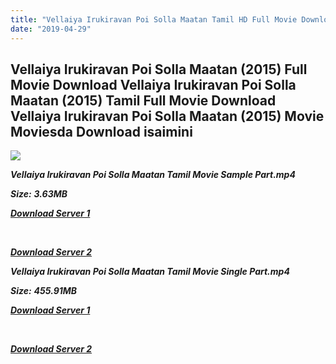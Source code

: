```yaml
---
title: "Vellaiya Irukiravan Poi Solla Maatan Tamil HD Full Movie Download Vellaiya Irukiravan Poi Solla Maatan Tamil HD Movie Download"
date: "2019-04-29"
---
```


## Vellaiya Irukiravan Poi Solla Maatan (2015) Full Movie Download Vellaiya Irukiravan Poi Solla Maatan (2015) Tamil Full Movie Download Vellaiya Irukiravan Poi Solla Maatan (2015) Movie Moviesda Download isaimini

![](https://images.moviebuff.com/7af70479-d538-414b-914b-453d4ab8faff?w=1000)

**_Vellaiya Irukiravan Poi Solla Maatan Tamil Movie Sample Part.mp4_**

**_Size:_** **_3.63MB_**

**_[Download Server 1](http://s4.uptofiles.net//files/Tamil{18b9e36be58349bcedc591cb24b1d58373c4fcb8ec6c90ee99c2d93b5f4aedc9}202015{18b9e36be58349bcedc591cb24b1d58373c4fcb8ec6c90ee99c2d93b5f4aedc9}20Movies/Vellaiya{18b9e36be58349bcedc591cb24b1d58373c4fcb8ec6c90ee99c2d93b5f4aedc9}20Irukiravan{18b9e36be58349bcedc591cb24b1d58373c4fcb8ec6c90ee99c2d93b5f4aedc9}20Poi{18b9e36be58349bcedc591cb24b1d58373c4fcb8ec6c90ee99c2d93b5f4aedc9}20Solla{18b9e36be58349bcedc591cb24b1d58373c4fcb8ec6c90ee99c2d93b5f4aedc9}20Maatan{18b9e36be58349bcedc591cb24b1d58373c4fcb8ec6c90ee99c2d93b5f4aedc9}20(2015)/Vellaiya{18b9e36be58349bcedc591cb24b1d58373c4fcb8ec6c90ee99c2d93b5f4aedc9}20Irukiravan{18b9e36be58349bcedc591cb24b1d58373c4fcb8ec6c90ee99c2d93b5f4aedc9}20Poi{18b9e36be58349bcedc591cb24b1d58373c4fcb8ec6c90ee99c2d93b5f4aedc9}20Solla{18b9e36be58349bcedc591cb24b1d58373c4fcb8ec6c90ee99c2d93b5f4aedc9}20Maatan{18b9e36be58349bcedc591cb24b1d58373c4fcb8ec6c90ee99c2d93b5f4aedc9}20(640x360)/Vellaiya{18b9e36be58349bcedc591cb24b1d58373c4fcb8ec6c90ee99c2d93b5f4aedc9}20Irukiravan{18b9e36be58349bcedc591cb24b1d58373c4fcb8ec6c90ee99c2d93b5f4aedc9}20Poi{18b9e36be58349bcedc591cb24b1d58373c4fcb8ec6c90ee99c2d93b5f4aedc9}20Solla{18b9e36be58349bcedc591cb24b1d58373c4fcb8ec6c90ee99c2d93b5f4aedc9}20Maatan{18b9e36be58349bcedc591cb24b1d58373c4fcb8ec6c90ee99c2d93b5f4aedc9}20HD{18b9e36be58349bcedc591cb24b1d58373c4fcb8ec6c90ee99c2d93b5f4aedc9}20Sample.mp4)_**

**_[  
](http://s4.uptofiles.net//files/Tamil{18b9e36be58349bcedc591cb24b1d58373c4fcb8ec6c90ee99c2d93b5f4aedc9}202015{18b9e36be58349bcedc591cb24b1d58373c4fcb8ec6c90ee99c2d93b5f4aedc9}20Movies/Vellaiya{18b9e36be58349bcedc591cb24b1d58373c4fcb8ec6c90ee99c2d93b5f4aedc9}20Irukiravan{18b9e36be58349bcedc591cb24b1d58373c4fcb8ec6c90ee99c2d93b5f4aedc9}20Poi{18b9e36be58349bcedc591cb24b1d58373c4fcb8ec6c90ee99c2d93b5f4aedc9}20Solla{18b9e36be58349bcedc591cb24b1d58373c4fcb8ec6c90ee99c2d93b5f4aedc9}20Maatan{18b9e36be58349bcedc591cb24b1d58373c4fcb8ec6c90ee99c2d93b5f4aedc9}20(2015)/Vellaiya{18b9e36be58349bcedc591cb24b1d58373c4fcb8ec6c90ee99c2d93b5f4aedc9}20Irukiravan{18b9e36be58349bcedc591cb24b1d58373c4fcb8ec6c90ee99c2d93b5f4aedc9}20Poi{18b9e36be58349bcedc591cb24b1d58373c4fcb8ec6c90ee99c2d93b5f4aedc9}20Solla{18b9e36be58349bcedc591cb24b1d58373c4fcb8ec6c90ee99c2d93b5f4aedc9}20Maatan{18b9e36be58349bcedc591cb24b1d58373c4fcb8ec6c90ee99c2d93b5f4aedc9}20(640x360)/Vellaiya{18b9e36be58349bcedc591cb24b1d58373c4fcb8ec6c90ee99c2d93b5f4aedc9}20Irukiravan{18b9e36be58349bcedc591cb24b1d58373c4fcb8ec6c90ee99c2d93b5f4aedc9}20Poi{18b9e36be58349bcedc591cb24b1d58373c4fcb8ec6c90ee99c2d93b5f4aedc9}20Solla{18b9e36be58349bcedc591cb24b1d58373c4fcb8ec6c90ee99c2d93b5f4aedc9}20Maatan{18b9e36be58349bcedc591cb24b1d58373c4fcb8ec6c90ee99c2d93b5f4aedc9}20HD{18b9e36be58349bcedc591cb24b1d58373c4fcb8ec6c90ee99c2d93b5f4aedc9}20Sample.mp4)_**

**_[Download Server 2](http://s4.uptofiles.net//files/Tamil{18b9e36be58349bcedc591cb24b1d58373c4fcb8ec6c90ee99c2d93b5f4aedc9}202015{18b9e36be58349bcedc591cb24b1d58373c4fcb8ec6c90ee99c2d93b5f4aedc9}20Movies/Vellaiya{18b9e36be58349bcedc591cb24b1d58373c4fcb8ec6c90ee99c2d93b5f4aedc9}20Irukiravan{18b9e36be58349bcedc591cb24b1d58373c4fcb8ec6c90ee99c2d93b5f4aedc9}20Poi{18b9e36be58349bcedc591cb24b1d58373c4fcb8ec6c90ee99c2d93b5f4aedc9}20Solla{18b9e36be58349bcedc591cb24b1d58373c4fcb8ec6c90ee99c2d93b5f4aedc9}20Maatan{18b9e36be58349bcedc591cb24b1d58373c4fcb8ec6c90ee99c2d93b5f4aedc9}20(2015)/Vellaiya{18b9e36be58349bcedc591cb24b1d58373c4fcb8ec6c90ee99c2d93b5f4aedc9}20Irukiravan{18b9e36be58349bcedc591cb24b1d58373c4fcb8ec6c90ee99c2d93b5f4aedc9}20Poi{18b9e36be58349bcedc591cb24b1d58373c4fcb8ec6c90ee99c2d93b5f4aedc9}20Solla{18b9e36be58349bcedc591cb24b1d58373c4fcb8ec6c90ee99c2d93b5f4aedc9}20Maatan{18b9e36be58349bcedc591cb24b1d58373c4fcb8ec6c90ee99c2d93b5f4aedc9}20(640x360)/Vellaiya{18b9e36be58349bcedc591cb24b1d58373c4fcb8ec6c90ee99c2d93b5f4aedc9}20Irukiravan{18b9e36be58349bcedc591cb24b1d58373c4fcb8ec6c90ee99c2d93b5f4aedc9}20Poi{18b9e36be58349bcedc591cb24b1d58373c4fcb8ec6c90ee99c2d93b5f4aedc9}20Solla{18b9e36be58349bcedc591cb24b1d58373c4fcb8ec6c90ee99c2d93b5f4aedc9}20Maatan{18b9e36be58349bcedc591cb24b1d58373c4fcb8ec6c90ee99c2d93b5f4aedc9}20HD{18b9e36be58349bcedc591cb24b1d58373c4fcb8ec6c90ee99c2d93b5f4aedc9}20Sample.mp4)_**

**_Vellaiya Irukiravan Poi Solla Maatan Tamil Movie Single Part.mp4_**

**_Size:_** **_455.91MB_**

**_[Download Server 1](http://s4.uptofiles.net//files/Tamil{18b9e36be58349bcedc591cb24b1d58373c4fcb8ec6c90ee99c2d93b5f4aedc9}202015{18b9e36be58349bcedc591cb24b1d58373c4fcb8ec6c90ee99c2d93b5f4aedc9}20Movies/Vellaiya{18b9e36be58349bcedc591cb24b1d58373c4fcb8ec6c90ee99c2d93b5f4aedc9}20Irukiravan{18b9e36be58349bcedc591cb24b1d58373c4fcb8ec6c90ee99c2d93b5f4aedc9}20Poi{18b9e36be58349bcedc591cb24b1d58373c4fcb8ec6c90ee99c2d93b5f4aedc9}20Solla{18b9e36be58349bcedc591cb24b1d58373c4fcb8ec6c90ee99c2d93b5f4aedc9}20Maatan{18b9e36be58349bcedc591cb24b1d58373c4fcb8ec6c90ee99c2d93b5f4aedc9}20(2015)/Vellaiya{18b9e36be58349bcedc591cb24b1d58373c4fcb8ec6c90ee99c2d93b5f4aedc9}20Irukiravan{18b9e36be58349bcedc591cb24b1d58373c4fcb8ec6c90ee99c2d93b5f4aedc9}20Poi{18b9e36be58349bcedc591cb24b1d58373c4fcb8ec6c90ee99c2d93b5f4aedc9}20Solla{18b9e36be58349bcedc591cb24b1d58373c4fcb8ec6c90ee99c2d93b5f4aedc9}20Maatan{18b9e36be58349bcedc591cb24b1d58373c4fcb8ec6c90ee99c2d93b5f4aedc9}20(640x360)/Vellaiya{18b9e36be58349bcedc591cb24b1d58373c4fcb8ec6c90ee99c2d93b5f4aedc9}20Irukiravan{18b9e36be58349bcedc591cb24b1d58373c4fcb8ec6c90ee99c2d93b5f4aedc9}20Poi{18b9e36be58349bcedc591cb24b1d58373c4fcb8ec6c90ee99c2d93b5f4aedc9}20Solla{18b9e36be58349bcedc591cb24b1d58373c4fcb8ec6c90ee99c2d93b5f4aedc9}20Maatan{18b9e36be58349bcedc591cb24b1d58373c4fcb8ec6c90ee99c2d93b5f4aedc9}20HD.mp4)_**

**_[  
](http://s4.uptofiles.net//files/Tamil{18b9e36be58349bcedc591cb24b1d58373c4fcb8ec6c90ee99c2d93b5f4aedc9}202015{18b9e36be58349bcedc591cb24b1d58373c4fcb8ec6c90ee99c2d93b5f4aedc9}20Movies/Vellaiya{18b9e36be58349bcedc591cb24b1d58373c4fcb8ec6c90ee99c2d93b5f4aedc9}20Irukiravan{18b9e36be58349bcedc591cb24b1d58373c4fcb8ec6c90ee99c2d93b5f4aedc9}20Poi{18b9e36be58349bcedc591cb24b1d58373c4fcb8ec6c90ee99c2d93b5f4aedc9}20Solla{18b9e36be58349bcedc591cb24b1d58373c4fcb8ec6c90ee99c2d93b5f4aedc9}20Maatan{18b9e36be58349bcedc591cb24b1d58373c4fcb8ec6c90ee99c2d93b5f4aedc9}20(2015)/Vellaiya{18b9e36be58349bcedc591cb24b1d58373c4fcb8ec6c90ee99c2d93b5f4aedc9}20Irukiravan{18b9e36be58349bcedc591cb24b1d58373c4fcb8ec6c90ee99c2d93b5f4aedc9}20Poi{18b9e36be58349bcedc591cb24b1d58373c4fcb8ec6c90ee99c2d93b5f4aedc9}20Solla{18b9e36be58349bcedc591cb24b1d58373c4fcb8ec6c90ee99c2d93b5f4aedc9}20Maatan{18b9e36be58349bcedc591cb24b1d58373c4fcb8ec6c90ee99c2d93b5f4aedc9}20(640x360)/Vellaiya{18b9e36be58349bcedc591cb24b1d58373c4fcb8ec6c90ee99c2d93b5f4aedc9}20Irukiravan{18b9e36be58349bcedc591cb24b1d58373c4fcb8ec6c90ee99c2d93b5f4aedc9}20Poi{18b9e36be58349bcedc591cb24b1d58373c4fcb8ec6c90ee99c2d93b5f4aedc9}20Solla{18b9e36be58349bcedc591cb24b1d58373c4fcb8ec6c90ee99c2d93b5f4aedc9}20Maatan{18b9e36be58349bcedc591cb24b1d58373c4fcb8ec6c90ee99c2d93b5f4aedc9}20HD.mp4)_**

**_[Download Server 2](http://s4.uptofiles.net//files/Tamil{18b9e36be58349bcedc591cb24b1d58373c4fcb8ec6c90ee99c2d93b5f4aedc9}202015{18b9e36be58349bcedc591cb24b1d58373c4fcb8ec6c90ee99c2d93b5f4aedc9}20Movies/Vellaiya{18b9e36be58349bcedc591cb24b1d58373c4fcb8ec6c90ee99c2d93b5f4aedc9}20Irukiravan{18b9e36be58349bcedc591cb24b1d58373c4fcb8ec6c90ee99c2d93b5f4aedc9}20Poi{18b9e36be58349bcedc591cb24b1d58373c4fcb8ec6c90ee99c2d93b5f4aedc9}20Solla{18b9e36be58349bcedc591cb24b1d58373c4fcb8ec6c90ee99c2d93b5f4aedc9}20Maatan{18b9e36be58349bcedc591cb24b1d58373c4fcb8ec6c90ee99c2d93b5f4aedc9}20(2015)/Vellaiya{18b9e36be58349bcedc591cb24b1d58373c4fcb8ec6c90ee99c2d93b5f4aedc9}20Irukiravan{18b9e36be58349bcedc591cb24b1d58373c4fcb8ec6c90ee99c2d93b5f4aedc9}20Poi{18b9e36be58349bcedc591cb24b1d58373c4fcb8ec6c90ee99c2d93b5f4aedc9}20Solla{18b9e36be58349bcedc591cb24b1d58373c4fcb8ec6c90ee99c2d93b5f4aedc9}20Maatan{18b9e36be58349bcedc591cb24b1d58373c4fcb8ec6c90ee99c2d93b5f4aedc9}20(640x360)/Vellaiya{18b9e36be58349bcedc591cb24b1d58373c4fcb8ec6c90ee99c2d93b5f4aedc9}20Irukiravan{18b9e36be58349bcedc591cb24b1d58373c4fcb8ec6c90ee99c2d93b5f4aedc9}20Poi{18b9e36be58349bcedc591cb24b1d58373c4fcb8ec6c90ee99c2d93b5f4aedc9}20Solla{18b9e36be58349bcedc591cb24b1d58373c4fcb8ec6c90ee99c2d93b5f4aedc9}20Maatan{18b9e36be58349bcedc591cb24b1d58373c4fcb8ec6c90ee99c2d93b5f4aedc9}20HD.mp4)_**
